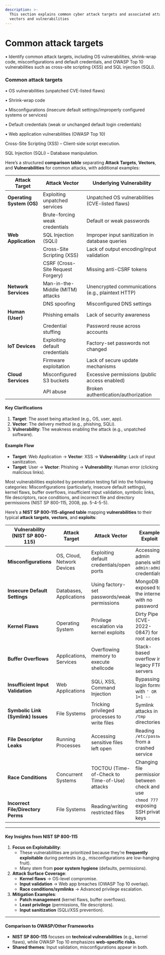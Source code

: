 ```yaml
---
description: >-
  This section explains common cyber attack targets and associated attack
  vectors and vulnerabilities
---
```


# Common attack targets

• Identify common attack targets, including OS vulnerabilities, shrink-wrap code, misconfigurations and default credentials, and OWASP Top 10 vulnerabilities such as cross-site scripting (XSS) and SQL injection (SQLi).

### Common attack targets

• OS vulnerabilities (unpatched CVE-listed flaws)&#x20;

• Shrink-wrap code

• Misconfigurations (insecure default settings/improperly configured systems or services)

• Default credentials (weak or unchanged default login credentials)

• Web application vulnerabilities (OWASP Top 10)

Cross-Site Scripting (XSS) – Client-side script execution.&#x20;

SQL Injection (SQLi) – Database manipulation.

Here’s a structured **comparison table** separating **Attack Targets**, **Vectors**, and **Vulnerabilities** for common attacks, with additional examples:

| **Attack Target**         | **Attack Vector**                 | **Underlying Vulnerability**                      |
| ------------------------- | --------------------------------- | ------------------------------------------------- |
| **Operating System (OS)** | Exploiting unpatched services     | Unpatched OS vulnerabilities (CVE-listed flaws)   |
|                           | Brute-forcing weak credentials    | Default or weak passwords                         |
| **Web Application**       | SQL Injection (SQLi)              | Improper input sanitization in database queries   |
|                           | Cross-Site Scripting (XSS)        | Lack of output encoding/input validation          |
|                           | CSRF (Cross-Site Request Forgery) | Missing anti-CSRF tokens                          |
| **Network Services**      | Man-in-the-Middle (MITM) attacks  | Unencrypted communications (e.g., plaintext HTTP) |
|                           | DNS spoofing                      | Misconfigured DNS settings                        |
| **Human (User)**          | Phishing emails                   | Lack of security awareness                        |
|                           | Credential stuffing               | Password reuse across accounts                    |
| **IoT Devices**           | Exploiting default credentials    | Factory-set passwords not changed                 |
|                           | Firmware exploitation             | Lack of secure update mechanisms                  |
| **Cloud Services**        | Misconfigured S3 buckets          | Excessive permissions (public access enabled)     |
|                           | API abuse                         | Broken authentication/authorization               |

#### **Key Clarifications**

1. **Target**: The asset being attacked (e.g., OS, user, app).
2. **Vector**: The delivery method (e.g., phishing, SQLi).
3. **Vulnerability**: The weakness enabling the attack (e.g., unpatched software).

#### **Example Flow**

* **Target**: Web Application → **Vector**: XSS → **Vulnerability**: Lack of input sanitization.
* **Target**: User → **Vector**: Phishing → **Vulnerability**: Human error (clicking malicious links).

Most vulnerabilities exploited by penetration testing fall into the following categories: Misconfigurations (particularly, insecure default settings), kernel flaws, buffer overflows, insufficient input validation, symbolic links, file descriptors, race conditions, and incorrect file and directory permissions (NIST SP 800-115, 2008, pp. 5-4-5-5).&#x20;

Here’s a **NIST SP 800-115-aligned table** mapping **vulnerabilities** to their typical **attack targets**, **vectors**, and **exploits**:

| **Vulnerability (NIST SP 800-115)** | **Attack Target**          | **Attack Vector**                             | **Example Exploit**                                   |
| ----------------------------------- | -------------------------- | --------------------------------------------- | ----------------------------------------------------- |
| **Misconfigurations**               | OS, Cloud, Network Devices | Exploiting default credentials/open ports     | Accessing admin panels with `admin:admin` credentials |
| **Insecure Default Settings**       | Databases, Applications    | Using factory-set passwords/weak permissions  | MongoDB exposed to the internet with no password      |
| **Kernel Flaws**                    | Operating System           | Privilege escalation via kernel exploits      | Dirty Pipe (CVE-2022-0847) for root access            |
| **Buffer Overflows**                | Applications, Services     | Overflowing memory to execute shellcode       | Stack-based overflow in legacy FTP servers            |
| **Insufficient Input Validation**   | Web Applications           | SQLi, XSS, Command Injection                  | Bypassing login forms with `' OR 1=1 --`              |
| **Symbolic Link (Symlink) Issues**  | File Systems               | Tricking privileged processes to write files  | Symlink attacks in `/tmp` directories                 |
| **File Descriptor Leaks**           | Running Processes          | Accessing sensitive files left open           | Reading `/etc/passwd` from a crashed service          |
| **Race Conditions**                 | Concurrent Systems         | TOCTOU (Time-of-Check to Time-of-Use) attacks | Changing file permissions between check and use       |
| **Incorrect File/Directory Perms**  | File Systems               | Reading/writing restricted files              | `chmod 777` exposing SSH private keys                 |

***

#### **Key Insights from NIST SP 800-115**

1. **Focus on Exploitability**:
   * These vulnerabilities are prioritized because they’re **frequently exploitable** during pentests (e.g., misconfigurations are low-hanging fruit).
   * Many stem from **poor system hygiene** (defaults, permissions).
2. **Attack Surface Coverage**:
   * **Kernel flaws** → OS-level compromise.
   * **Input validation** → Web app breaches (OWASP Top 10 overlap).
   * **Race conditions/symlinks** → Advanced privilege escalation.
3. **Mitigation Examples**:
   * **Patch management** (kernel flaws, buffer overflows).
   * **Least privilege** (permissions, file descriptors).
   * **Input sanitization** (SQLi/XSS prevention).

***

#### **Comparison to OWASP/Other Frameworks**

* **NIST SP 800-115** focuses on **technical vulnerabilities** (e.g., kernel flaws), while OWASP Top 10 emphasizes **web-specific risks**.
* **Shared themes**: Input validation, misconfigurations appear in both.

